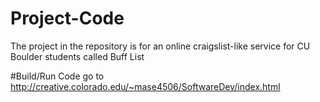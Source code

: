 # Project-Code

The project in the repository is for an online craigslist-like service for CU Boulder students called Buff List

#Build/Run Code
go to http://creative.colorado.edu/~mase4506/SoftwareDev/index.html
